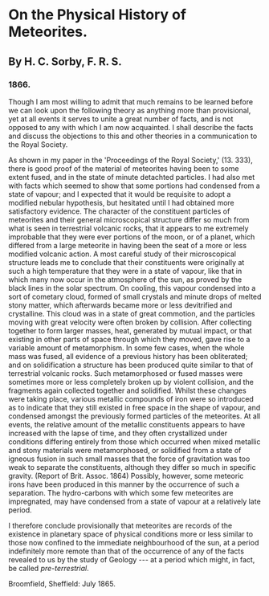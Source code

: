 # On the Physical History of Meteorites.

## By H. C. Sorby, F. R. S.

### 1866.

Though I am most willing to admit that much remains to be learned before we can look upon the following theory as anything more than provisional, yet at all events it serves to unite a great number of facts, and is not opposed to any with which I am now acquainted. I shall describe the facts and discuss the objections to this and other theories in a communication to the Royal Society.

As shown in my paper in the 'Proceedings of the Royal Society,' (13. 333), there is good proof of the material of meteorites having been to some extent fused, and in the state of minute detachted particles. I had also met with facts which seemed to show that some portions had condensed from a state of vapour; and I expected that it would be requisite to adopt a modified nebular hypothesis, but hesitated until I had obtained more satisfactory evidence. The character of the constituent particles of meteorites and their general microscopical structure differ so much from what is seen in terrestrial volcanic rocks, that it appears to me extremely improbable that they were ever portions of the moon, or of a planet, which differed from a large meteorite in having been the seat of a more or less modified volcanic action. A most careful study of their microscopical structure leads me to conclude that their constituents were originally at such a high temperature that they were in a state of vapour, like that in which many now occur in the atmosphere of the sun, as proved by the black lines in the solar spectrum. On cooling, this vapour condensed into a sort of cometary cloud, formed of small crystals and minute drops of melted stony matter, which afterwards became more or less devitrified and crystalline. This cloud was in a state of great commotion, and the particles moving with great velocity were often broken by collision. After collecting together to form larger masses, heat, generated by mutual impact, or that existing in other parts of space through which they moved, gave rise to a variable amount of metamorphism. In some few cases, when the whole mass was fused, all evidence of a previous history has been obliterated; and on solidification a structure has been produced quite similar to that of terrestrial volcanic rocks. Such metamorphosed or fused masses were sometimes more or less completely broken up by violent collision, and the fragments again collected together and solidified. Whilst these changes were taking place, various metallic compounds of iron were so introduced as to indicate that they still existed in free space in the shape of vapour, and condensed amongst the previously formed particles of the meteorites. At all events, the relative amount of the metallic constituents appears to have increased with the lapse of time, and they often crystallized under conditions differing entirely from those which occurred when mixed metallic and stony materials were metamorphosed, or solidified from a state of igneous fusion in such small masses that the force of gravitation was too weak to separate the constituents, although they differ so much in specific gravity. (Report of Brit. Assoc. 1864) Possibly, however, some meteoric irons have been produced in this manner by the occurrence of such a separation. The hydro-carbons with which some few meteorites are impregnated, may have condensed from a state of vapour at a relatively late period.

I therefore conclude provisionally that meteorites are records of the existence in planetary space of physical conditions more or less similar to those now confined to the immediate neighbourhood of the sun, at a period indefinitely more remote than that of the occurrence of any of the facts revealed to us by the study of Geology --- at a period which might, in fact, be called _pre-terrestrial_.

Broomfield, Sheffield: July 1865.
  
